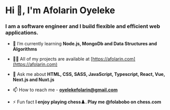 <h1 align="left">Hi 👋, I'm Afolarin Oyeleke</h1>
<h3 align="left">I am a software engineer and I build flexible and efficient web applications.</h3>

- 🌱 I’m currently learning **Node.js, MongoDb and Data Structures and Algorithms**

- 👨‍💻 All of my projects are available at [https://afolarin.com](https://afolarin.com)

- 💬 Ask me about **HTML, CSS, SASS, JavaScript, Typescript, React, Vue, Next.js and Nuxt.js**

- 📫 How to reach me - **oyelekefolarin@gmail.com**

- ⚡ Fun fact **I enjoy playing chess♟️. Play me @folabobo on chess.com**
